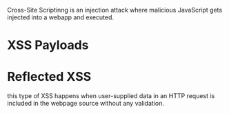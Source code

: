 Cross-Site Scriptinng is an injection attack where malicious JavaScript gets injected into a webapp and executed.
# XSS Payloads



# Reflected XSS
this type of XSS happens when user-supplied data in an HTTP request is included in the webpage source without any validation.


